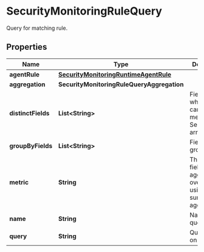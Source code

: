 

# SecurityMonitoringRuleQuery

Query for matching rule.
## Properties

Name | Type | Description | Notes
------------ | ------------- | ------------- | -------------
**agentRule** | [**SecurityMonitoringRuntimeAgentRule**](SecurityMonitoringRuntimeAgentRule.md) |  |  [optional]
**aggregation** | **SecurityMonitoringRuleQueryAggregation** |  |  [optional]
**distinctFields** | **List&lt;String&gt;** | Field for which the cardinality is measured. Sent as an array. |  [optional]
**groupByFields** | **List&lt;String&gt;** | Fields to group by. |  [optional]
**metric** | **String** | The target field to aggregate over when using the sum or max aggregations. |  [optional]
**name** | **String** | Name of the query. |  [optional]
**query** | **String** | Query to run on logs. |  [optional]



